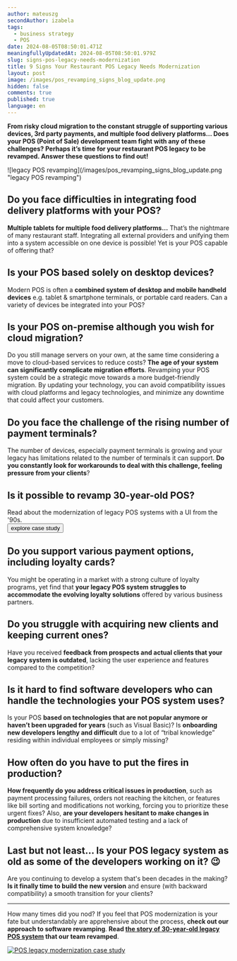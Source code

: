 ```yaml
---
author: mateuszg
secondAuthor: izabela
tags:
  - business strategy
  - POS
date: 2024-08-05T08:50:01.471Z
meaningfullyUpdatedAt: 2024-08-05T08:50:01.979Z
slug: signs-pos-legacy-needs-modernization
title: 9 Signs Your Restaurant POS Legacy Needs Modernization
layout: post
image: /images/pos_revamping_signs_blog_update.png
hidden: false
comments: true
published: true
language: en
---
```

**From risky cloud migration to the constant struggle of supporting various devices, 3rd party payments, and multiple food delivery platforms… Does your POS (Point of Sale) development team fight with any of these challenges? Perhaps it’s time for your restaurant POS legacy to be revamped. Answer these questions to find out!**

<div className="image">![legacy POS revamping](/images/pos_revamping_signs_blog_update.png "legacy POS revamping")</div>

## Do you face difficulties in integrating food delivery platforms with your POS?

**Multiple tablets for multiple food delivery platforms…** That’s the nightmare of many restaurant staff. Integrating all external providers and unifying them into a system accessible on one device is possible! Yet is your POS capable of offering that?

## Is your POS based solely on desktop devices?

Modern POS is often a **combined system of desktop and mobile handheld devices** e.g. tablet &  smartphone terminals, or portable card readers. Can a variety of devices be integrated into your POS?

<YouTubeEmbed url='https://youtu.be/q5bMu2FnhOs' />

## Is your POS on-premise although you wish for cloud migration?

Do you still manage servers on your own, at the same time considering a move to cloud-based services to reduce costs? **The age of your system can significantly complicate migration efforts**. Revamping your POS system could be a strategic move towards a more budget-friendly migration. By updating your technology, you can avoid compatibility issues with cloud platforms and legacy technologies, and minimize any downtime that could affect your customers.

## Do you face the challenge of the rising number of payment terminals?

The number of devices, especially payment terminals is growing and your legacy has limitations related to the number of terminals it can support. **Do you constantly look for workarounds to deal with this challenge, feeling pressure from your clients**?

<div class='block-button'><h2>Is it possible to revamp 30-year-old POS? </h2><div>Read about the modernization of legacy POS systems with a UI from the '90s.</div><a href="/projects/pos-legacy/"><button>explore case study</button></a></div>

## Do you support various payment options, including loyalty cards?

You might be operating in a market with a strong culture of loyalty programs, yet find that **your legacy POS system struggles to accommodate the evolving loyalty solutions** offered by various business partners.

## Do you struggle with acquiring new clients and keeping current ones?

Have you received **feedback from prospects and actual clients that your legacy system is outdated**, lacking the user experience and features compared to the competition?

## Is it hard to find software developers who can handle the technologies your POS system uses?

Is your POS **based on technologies that are not popular anymore or haven’t been upgraded for years** (such as Visual Basic)? Is **onboarding new developers lengthy and difficult** due to a lot of “tribal knowledge” residing within individual employees or simply missing?

## How often do you have to put the fires in production?

**How frequently do you address critical issues in production**, such as payment processing failures, orders not reaching the kitchen, or features like bill sorting and modifications not working, forcing you to prioritize these urgent fixes? Also, **are your developers hesitant to make changes in production** due to insufficient automated testing and a lack of comprehensive system knowledge?

## Last but not least… Is your POS legacy system as old as some of the developers working on it? 😉

Are you continuing to develop a system that's been decades in the making? **Is it finally time to build the new version** and ensure (with backward compatibility) a smooth transition for your clients?

- - -

How many times did you nod? If you feel that POS modernization is your fate but understandably are apprehensive about the process, **check out our approach to software revamping**. **Read [the story of 30-year-old legacy POS system](/projects/pos-legacy/) that our team revamped**.

[![POS legacy modernization case study](/images/preview_case_study_pos_revamp.png)](/projects/pos-legacy/)